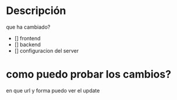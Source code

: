 # Descripción
que ha cambiado?
- [] frontend
- [] backend
- [] configuracion del server


# como puedo probar los cambios?
en que url y forma puedo ver el update
